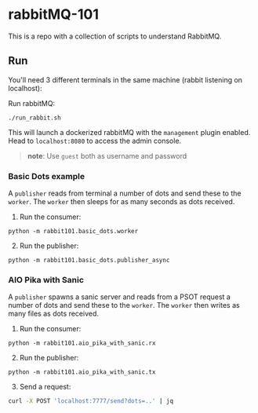 # rabbitMQ-101

This is a repo with a collection of scripts to understand RabbitMQ.


## Run

You'll need 3 different terminals in the same machine (rabbit listening on localhost):

Run rabbitMQ:
```
./run_rabbit.sh
```

This will launch a dockerized rabbitMQ with the `management` plugin enabled.
Head to `localhost:8080` to access the admin console.

> **note**: Use `guest` both as username and password

### Basic Dots example

A `publisher` reads from terminal a number of dots and send these to the `worker`.
The `worker` then sleeps for as many seconds as dots received.

1. Run the consumer:
```
python -m rabbit101.basic_dots.worker
```

2. Run the publisher:
```
python -m rabbit101.basic_dots.publisher_async
```

### AIO Pika with Sanic

A `publisher` spawns a sanic server and reads from a PSOT request a number of dots
and send these to the `worker`.
The `worker` then writes as many files as dots received.

1. Run the consumer:
```
python -m rabbit101.aio_pika_with_sanic.rx
```

2. Run the publisher:
```
python -m rabbit101.aio_pika_with_sanic.tx
```

3. Send a request:
```bash
curl -X POST 'localhost:7777/send?dots=..' | jq
```

